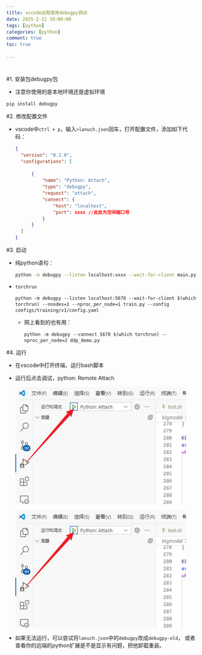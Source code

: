 ```yaml
---
title: vscode远程使用debugpy调试
date: 2025-2-12 10:00:00
tags: [python]
categories: [python]
comment: true
toc: true

---
```


#

<!--more-->



#1. 安装包debugpy包

- 注意你使用的是本地环境还是虚拟环境

```bash
pip install debugpy
```



#2. 修改配置文件

- vscode中`ctrl + p`，输入`>lanuch.json`回车，打开配置文件，添加如下代码：

  ```json
  {
  	"version": "0.2.0",
  	"configurations": [
  
  		{
  			"name": "Python: Attach",
  			"type": "debugpy",
  			"request": "attach",
  			"connect": {
  				"host": "localhost",
  				"port": xxxx //此处为空闲端口号
  			}
  		}
  	]
  } 
  
  ```


#3. 启动

- 纯python语句：

  ```bash
  python -m debugpy --listen localhost:xxxx --wait-for-client main.py --参数等等
  ```
  
- `torchrun`

  ```shell
  python -m debugpy --listen localhost:5678 --wait-for-client $(which torchrun) --nnodes=1 --nproc_per_node=1 train.py --config configs/training/v1/config.yaml
  ```

  - 网上看到的也有用：
  
    ```shell
    python -m debugpy --connect 5678 $(which torchrun) --nproc_per_node=2 ddp_demo.py
    ```
  
    

#4. 运行

- 在vscode中打开终端，运行bash脚本

- 运行后点击调试，python: Remote Attach

  ![](../../../themes/yilia/source/img/project/stable_diffusion/17.jpg)

  ![](img/project/stable_diffusion/17.jpg)

- 如果无法运行，可以尝试将`lanuch.json`中的`debugpy`改成`debugpy-old`， 或者查看你的远端的python扩展是不是显示有问题，把他卸载重装。

